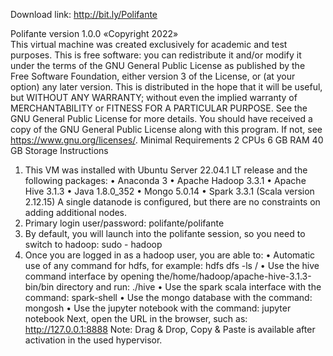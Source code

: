 Download link:
http://bit.ly/Polifante

Polifante version 1.0.0
«Copyright 2022»      
This virtual machine was created exclusively for academic and test purposes.
This is free software: you can redistribute it and/or modify it under the terms of the GNU General Public License as published by the Free Software Foundation, either version 3 of the License, or (at your option) any later version.
    This is distributed in the hope that it will be useful, but WITHOUT ANY WARRANTY; without even the implied warranty of MERCHANTABILITY or FITNESS FOR A PARTICULAR PURPOSE. See the GNU General Public License for more details.
    You should have received a copy of the GNU General Public License along with this program. If not, see <https://www.gnu.org/licenses/>. 
Minimal Requirements
2 CPUs
6 GB RAM
40 GB Storage
Instructions
1. This VM was installed with Ubuntu Server 22.04.1 LT release and the following packages:
•	Anaconda 3
•	Apache Hadoop 3.3.1
•	Apache Hive 3.1.3
•	Java 1.8.0_352
•	Mongo 5.0.14
•	Spark 3.3.1 (Scala version 2.12.15)
A single datanode is configured, but there are no constraints on adding additional nodes.
2. Primary login user/password:
	polifante/polifante
3. By default, you will launch into the polifante session, so you need to switch to hadoop:
	sudo - hadoop
4. Once you are logged in as a hadoop user, you are able to:
•	Automatic use of any command for hdfs, for example:
	hdfs dfs -ls /
•	Use the hive command interface by opening the/home/hadoop/apache-hive-3.1.3-bin/bin directory and run:
	./hive
•	Use the spark scala interface with the command:
	spark-shell
•	Use the mongo database with the command:
	mongosh
•	Use the jupyter notebook with the command:
	jupyter notebook
	Next, open the URL in the browser, such as:
	http://127.0.0.1:8888
Note:
Drag & Drop, Copy & Paste is available after activation in the used hypervisor.
 


